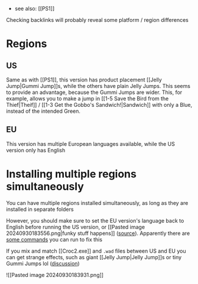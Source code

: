 - see also: [[PS1]]

Checking backlinks will probably reveal some platform / region differences
# Regions
## US
Same as with [[PS1]], this version has product placement [[Jelly Jump|Gummi Jump]]s, while the others have plain Jelly Jumps. This seems to provide an advantage, because the Gummi Jumps are wider. This, for example, allows you to make a jump in [[1-5 Save the Bird from the Thief|Theif]] / [[1-3 Get the Gobbo's Sandwich!|Sandwich]] with only a Blue, instead of the intended Green.
## EU
This version has multiple European languages available, while the US version only has English
# Installing multiple regions simultaneously
You can have multiple regions installed simultaneously, as long as they are installed in separate folders

However, you should make sure to set the EU version's language back to English before running the US version, or [[Pasted image 20240930183556.png|funky stuff happens]] ([source](https://discord.com/channels/313375426112389123/408694062862958592/1287406437743722630)). Apparently there are [some commands](https://discord.com/channels/313375426112389123/408694062862958592/1287413605343432825) you can run to fix this

If you mix and match [[Croc2.exe]] and `.wad` files between US and EU you can get strange effects, such as giant [[Jelly Jump|Jelly Jump]]s or tiny Gummi Jumps lol ([discussion](https://discord.com/channels/313375426112389123/408694062862958592/1256962341665374269))

![[Pasted image 20240930183931.png]]